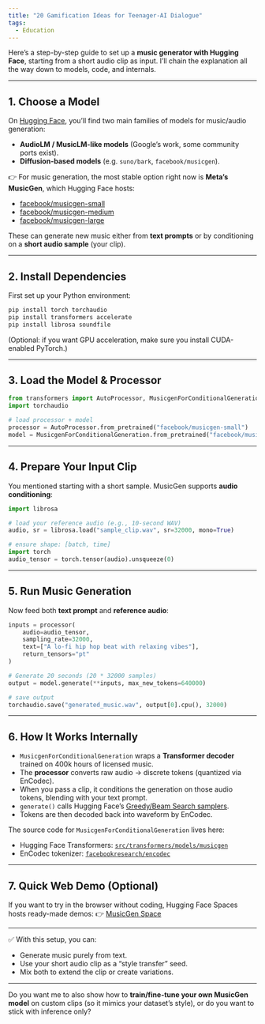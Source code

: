 ```yaml
---
title: "20 Gamification Ideas for Teenager-AI Dialogue"
tags:
  - Education
---
```


Here’s a step-by-step guide to set up a **music generator with Hugging Face**, starting from a short audio clip as input. I’ll chain the explanation all the way down to models, code, and internals.

---

## 1. Choose a Model

On [Hugging Face](https://huggingface.co/models), you’ll find two main families of models for music/audio generation:

* **AudioLM / MusicLM-like models** (Google’s work, some community ports exist).
* **Diffusion-based models** (e.g. `suno/bark`, `facebook/musicgen`).

👉 For music generation, the most stable option right now is **Meta’s MusicGen**, which Hugging Face hosts:

* [facebook/musicgen-small](https://huggingface.co/facebook/musicgen-small)
* [facebook/musicgen-medium](https://huggingface.co/facebook/musicgen-medium)
* [facebook/musicgen-large](https://huggingface.co/facebook/musicgen-large)

These can generate new music either from **text prompts** or by conditioning on a **short audio sample** (your clip).

---

## 2. Install Dependencies

First set up your Python environment:

```bash
pip install torch torchaudio
pip install transformers accelerate
pip install librosa soundfile
```

(Optional: if you want GPU acceleration, make sure you install CUDA-enabled PyTorch.)

---

## 3. Load the Model & Processor

```python
from transformers import AutoProcessor, MusicgenForConditionalGeneration
import torchaudio

# load processor + model
processor = AutoProcessor.from_pretrained("facebook/musicgen-small")
model = MusicgenForConditionalGeneration.from_pretrained("facebook/musicgen-small")
```

---

## 4. Prepare Your Input Clip

You mentioned starting with a short sample. MusicGen supports **audio conditioning**:

```python
import librosa

# load your reference audio (e.g., 10-second WAV)
audio, sr = librosa.load("sample_clip.wav", sr=32000, mono=True)

# ensure shape: [batch, time]
import torch
audio_tensor = torch.tensor(audio).unsqueeze(0)
```

---

## 5. Run Music Generation

Now feed both **text prompt** and **reference audio**:

```python
inputs = processor(
    audio=audio_tensor,
    sampling_rate=32000,
    text=["A lo-fi hip hop beat with relaxing vibes"],
    return_tensors="pt"
)

# Generate 20 seconds (20 * 32000 samples)
output = model.generate(**inputs, max_new_tokens=640000)

# save output
torchaudio.save("generated_music.wav", output[0].cpu(), 32000)
```

---

## 6. How It Works Internally

* `MusicgenForConditionalGeneration` wraps a **Transformer decoder** trained on 400k hours of licensed music.
* The **processor** converts raw audio → discrete tokens (quantized via EnCodec).
* When you pass a clip, it conditions the generation on those audio tokens, blending with your text prompt.
* `generate()` calls Hugging Face’s [Greedy/Beam Search samplers](https://github.com/huggingface/transformers/blob/main/src/transformers/generation/utils.py).
* Tokens are then decoded back into waveform by EnCodec.

The source code for `MusicgenForConditionalGeneration` lives here:

* Hugging Face Transformers: [`src/transformers/models/musicgen`](https://github.com/huggingface/transformers/tree/main/src/transformers/models/musicgen)
* EnCodec tokenizer: [`facebookresearch/encodec`](https://github.com/facebookresearch/encodec)

---

## 7. Quick Web Demo (Optional)

If you want to try in the browser without coding, Hugging Face Spaces hosts ready-made demos:
👉 [MusicGen Space](https://huggingface.co/spaces/facebook/MusicGen)

---

✅ With this setup, you can:

* Generate music purely from text.
* Use your short audio clip as a “style transfer” seed.
* Mix both to extend the clip or create variations.

---

Do you want me to also show how to **train/fine-tune your own MusicGen model** on custom clips (so it mimics your dataset’s style), or do you want to stick with inference only?

